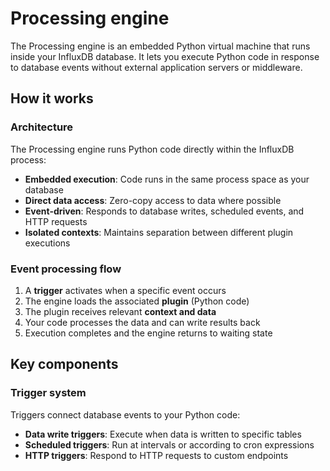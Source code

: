 # Processing engine

The Processing engine is an embedded Python virtual machine that runs inside your InfluxDB database. It lets you execute Python code in response to database events without external application servers or middleware.

## How it works

### Architecture

The Processing engine runs Python code directly within the InfluxDB process:

- **Embedded execution**: Code runs in the same process space as your database
- **Direct data access**: Zero-copy access to data where possible
- **Event-driven**: Responds to database writes, scheduled events, and HTTP requests
- **Isolated contexts**: Maintains separation between different plugin executions

### Event processing flow

1. A **trigger** activates when a specific event occurs
2. The engine loads the associated **plugin** (Python code)
3. The plugin receives relevant **context and data**
4. Your code processes the data and can write results back
5. Execution completes and the engine returns to waiting state

## Key components

### Trigger system

Triggers connect database events to your Python code:

- **Data write triggers**: Execute when data is written to specific tables
- **Scheduled triggers**: Run at intervals or according to cron expressions
- **HTTP triggers**: Respond to HTTP requests to custom endpoints
